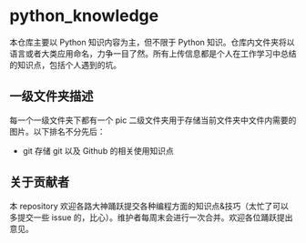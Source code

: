 # python_knowledge
本仓库主要以 Python 知识内容为主，但不限于 Python 知识。仓库内文件夹将以语言或者大类应用命名，力争一目了然。所有上传信息都是个人在工作学习中总结的知识点，包括个人遇到的坑。

## 一级文件夹描述
每一个一级文件夹下都有一个 pic 二级文件夹用于存储当前文件夹中文件内需要的图片。以下排名不分先后：
* git 存储 git 以及 Github 的相关使用知识点

## 关于贡献者
本 repository 欢迎各路大神踊跃提交各种编程方面的知识点&技巧（太忙了可以多提交一些 issue 的，比心）。维护者每周末会进行一次合并。欢迎各位踊跃提出意见。